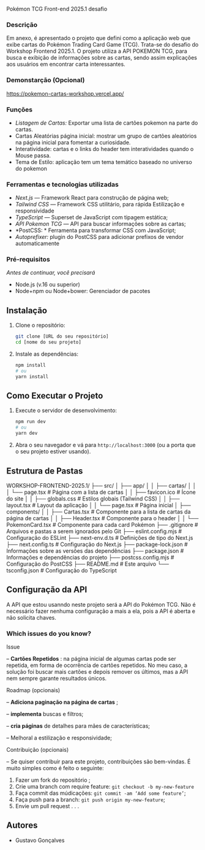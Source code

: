  Pokémon TCG Front-end 2025.1 desafio

### Descrição

Em anexo, é apresentado o projeto que defini como a aplicação web que exibe cartas do Pokémon Trading Card Game (TCG). Trata-se do desafio do Workshop Frontend 2025.1. O projeto utiliza a API POKEMON TCG, para busca e exibição de informações sobre as cartas, sendo assim explicações aos usuários em encontrar carta interessantes.

### Demonstarção (Opcional)

https://pokemon-cartas-workshop.vercel.app/

### Funções

-   *Listagem de Cartas:* Exportar uma lista de cartões pokemon na parte do cartas.
-   Cartas Aleatórias página inicial: mostrar um grupo de cartões aleatórios na página inicial para fomentar a curiosidade.
-   Interatividade: cartas e o links do header tem interatividades quando o Mouse passa.
-   Tema de Estilo: aplicação tem um tema temático baseado no universo do pokemon

### Ferramentas e tecnologias utilizadas

-   *Next.js* — Framework React para construção de página web;
-   *Tailwind CSS* — Framework CSS utilitário, para rápida Estilização e responsividade
-   *TypeScript* — Superset de JavaScript com tipagem estática;
-   *API Pokemon TCG* — API para buscar informações sobre as cartas;
-   *PostCSS: * Ferramenta para transformar CSS com JavaScript;
-   *Autoprefixer:* plugin do PostCSS para adicionar prefixos de vendor automaticamente

### Pré-requisitos

*Antes de continuar, você precisará*

-   Node.js (v.16 ou superior)
-   Node+npm ou Node+bower: Gerenciador de pacotes

## Instalação

1.  Clone o repositório:

    ```bash
    git clone [URL do seu repositório]
    cd [nome do seu projeto]
    ```

2.  Instale as dependências:

    ```bash
    npm install
    # ou
    yarn install
    ```

## Como Executar o Projeto

1.  Execute o servidor de desenvolvimento:

    ```bash
    npm run dev
    # ou
    yarn dev
    ```

2.  Abra o seu navegador e vá para `http://localhost:3000` (ou a porta que o seu projeto estiver usando).

## Estrutura de Pastas

WORKSHOP-FRONTEND-2025.1/
├── src/
│   ├── app/
│   │   ├── cartas/
│   │   │   └── page.tsx           # Página com a lista de cartas
│   │   ├── favicon.ico            # Ícone do site
│   │   ├── globals.css            # Estilos globais (Tailwind CSS)
│   │   ├── layout.tsx             # Layout da aplicação
│   │   └── page.tsx               # Página inicial
│   ├── components/
│   │   ├── Cartas.tsx           # Componente para a lista de cartas da página de cartas
│   │   ├── Header.tsx           # Componente para o header
│   │   └── PokemonCard.tsx      # Componente para cada card Pokémon
├── .gitignore                    # Arquivos e pastas a serem ignorados pelo Git
├── eslint.config.mjs              # Configuração do ESLint
├── next-env.d.ts                 # Definições de tipo do Next.js
├── next.config.ts                # Configuração do Next.js
├── package-lock.json            # Informações sobre as versões das dependências
├── package.json                 # Informações e dependências do projeto
├── postcss.config.mjs           # Configuração do PostCSS
├── README.md                    # Este arquivo
└── tsconfig.json                # Configuração do TypeScript

## Configuração da API

A API que estou usanndo neste projeto será a API do Pokémon TCG. Não é necessário fazer nenhuma configuração a mais a ela, pois a API é aberta e não solicita chaves.

### Which issues do you know?

Issue

–                                                                             **Cartões Repetidos** : na página inicial de algumas cartas pode ser repetida, em forma de ocorrência de cartões repetidos. No meu caso, a solução foi buscar mais cartões e depois remover os últimos, mas a API nem sempre garante resultados únicos.

Roadmap (opcionais)

–                                                                             **Adiciona paginação na página de cartas** ;

–                                                                             **implementa** buscas e filtros;

–                                                                             **cria páginas** de detalhes para mães de características;

–                                                                             Melhoral a estilização e responsividade;

Contribuição  (opcionais)

–                                                                             Se quiser contribuir para este projeto, contribuições são bem-vindas. É muito simples como é feito o seguinte:

1.  Fazer um fork do repositório ;
2.  Crie uma branch com require feature: `git checkout -b my-new-feature`
3.  Faça commit das múdicações: `git commit -am ‘Add some feature’`;
4.  Faça push para a branch: `git push origin my-new-feature`;
5.  Envie um pull request . .   . 

## Autores

* Gustavo Gonçalves
